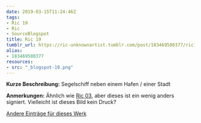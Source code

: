 ```yaml
---
date: 2019-03-15T11:24:46Z
tags:
- Ric 19
- Ric
- SourceBlogspot
title: Ric 19
tumblr_url: https://ric-unknownartist.tumblr.com/post/183469580377/ric19
alias:
- 183469580377
resources:
- src: "_blogspot-19.png"
---
```


**Kurze Beschreibung:** Segelschiff neben einem Hafen / einer Stadt

**Anmerkungen:** Ähnlich wie [Ric 03](/tags/Ric-03), aber dieses ist ein wenig anders signiert. Vielleicht ist dieses Bild kein Druck?

[Andere Einträge für dieses Werk](/tags/Ric-19)
